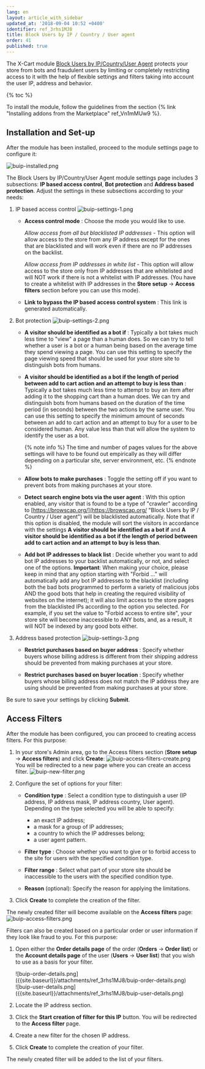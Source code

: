 ```yaml
---
lang: en
layout: article_with_sidebar
updated_at: '2018-09-04 10:52 +0400'
identifier: ref_3rhs1MJ8
title: Block Users by IP / Country / User agent
order: 41
published: true
---
```

The X-Cart module [Block Users by IP/Country/User Agent](https://market.x-cart.com/addons/block-users-by-IP-country-user-agent.html "Block Users by IP / Country / User agent") protects your store from bots and fraudulent users by limiting or completely restricting access to it with the help of flexible settings and filters taking into account the user IP, address and behavior.

{% toc %}

To install the module, follow the guidelines from the section {% link "Installing addons from the Marketplace" ref_Vn1mMUw9 %}.

## Installation and Set-up

After the module has been installed, proceed to the module settings page to configure it:

![buip-installed.png]({{site.baseurl}}/attachments/ref_3rhs1MJ8/buip-installed.png)

The Block Users by IP/Country/User Agent module settings page includes 3 subsections: **IP based access control**, **Bot protection** and **Address based protection**. Adjust the settings in these subsections according to your needs:

1. IP based access control
   ![buip-settings-1.png]({{site.baseurl}}/attachments/ref_3rhs1MJ8/buip-settings-1.png)
   
   * **Access control mode** : Choose the mode you would like to use.
   
     _Allow access from all but blacklisted IP addresses_  - This option will allow access to the store from any IP address except for the ones that are blacklisted and will work even if there are no IP addresses on the backlist.
     
     _Allow access from IP addresses in white list_ - This option will allow access to the store only from IP addresses that are whitelisted and will NOT work if there is not a whitelist with IP addresses. (You have to create a whitelist with IP addresses in the **Store setup** -> **Access filters** section before you can use this mode).
    
   * **Link to bypass the IP based access control system** : This link is generated automatically.

2. Bot protection
   ![buip-settings-2.png]({{site.baseurl}}/attachments/ref_3rhs1MJ8/buip-settings-2.png)
   
   * **A visitor should be identified as a bot if** : Typically a bot takes much less time to "view" a page than a human does. So we can try to tell whether a user is a bot or a human being based on the average time they spend viewing a page. You can use this setting to specify the page viewing speed that should be used for your store site to distinguish bots from humans.
   
   * **A visitor should be identified as a bot if the length of period between add to cart action and an attempt to buy is less than** : Typically a bot takes much less time to attempt to buy an item after adding it to the shopping cart than a human does. We can try and distinguish bots from humans based on the duration of the time period (in seconds) between the two actions by the same user. You can use this setting to specify the minimum amount of seconds between an add to cart action and an attempt to buy for a user to be considered human. Any value less than that will allow the system to identify the user as a bot.
    
     {% note info %}
     The time and number of pages values for the above settings will have to be found out empirically as they will differ depending on a particular site, server environment, etc.
     {% endnote %}
   
   * **Allow bots to make purchases** : Toggle the setting off if you want to prevent bots from making purchases at your store.
   
   * **Detect search engine bots via the user agent** : With this option enabled, any visitor that is found to be a type of "crawler" according to [https://browscap.org/](https://browscap.org/ "Block Users by IP / Country / User agent") will be blacklisted automatically. Note that if this option is disabled, the module will sort the visitors in accordance with the settings **A visitor should be identified as a bot if** and **A visitor should be identified as a bot if the length of period between add to cart action and an attempt to buy is less than**.
     
   * **Add bot IP addresses to black list** : Decide whether you want to add bot IP addresses to your backlist automatically, or not, and select one of the options. **Important**: When making your choice, please keep in mind that any option starting with "Forbid ..." will automatically add any bot IP addresses to the blacklist (including both the bad bots programmed to perform a variety of malicious jobs AND the good bots that help in creating the required visibility of websites on the internet); it will also limit access to the store pages from the blacklisted IPs according to the option you selected. For example, if you set the value to "Forbid access to entire site", your store site will become inaccessible to ANY bots, and, as a result, it will NOT be indexed by any good bots either.

3. Address based protection
   ![buip-settings-3.png]({{site.baseurl}}/attachments/ref_3rhs1MJ8/buip-settings-3.png)
   
   * **Restrict purchases based on buyer address** : Specify whether buyers whose billing address is different from their shipping address should be prevented from making purchases at your store.
   
   * **Restrict purchases based on buyer location** : Specify whether buyers whose billing address does not match the IP address they are using should be prevented from making purchases at your store.

Be sure to save your settings by clicking **Submit**.

## Access Filters

After the module has been configured, you can proceed to creating access filters. For this purpose:

1. In your store's Admin area, go to the Access filters section (**Store setup** -> **Access filters**) and click **Create**:
   ![buip-access-filters-create.png]({{site.baseurl}}/attachments/ref_3rhs1MJ8/buip-access-filters-create.png)
   You will be redirected to a new page where you can create an access filter.
   ![buip-new-filter.png]({{site.baseurl}}/attachments/ref_3rhs1MJ8/buip-new-filter.png)
   
2. Configure the set of options for your filter:
   
   * **Condition type** : Select a condition type to distinguish a user (IP address, IP address mask, IP address country, User agent). Depending on the type selected you will be able to specify: 
     * an exact IP address; 
     * a mask for a group of IP addresses;
     * a country to which the IP addresses belong;
     * a user agent pattern.
     
   * **Filter type** : Choose whether you want to give or to forbid access to the site for users with the specified condition type.
   
   * **Filter range** : Select what part of your store site should be inaccessible to the users with the specified condition type.
   
   * **Reason**  (optional): Specify the reason for applying the limitations.
   
3.   Click **Create** to complete the creation of the filter.
   
The newly created filter will become available on the **Access filters** page:
    ![buip-access-filters.png]({{site.baseurl}}/attachments/ref_3rhs1MJ8/buip-access-filters.png)
    

Filters can also be created based on a particular order or user information if they look like fraud to you. For this purpose:

1. Open either the **Order details page** of the order (**Orders** -> **Order list**) or the **Account details page** of the user (**Users** -> **User list**) that you wish to use as a basis for your filter.
   <div class="ui stackable two column grid">
     <div class="column" markdown="span">![buip-order-details.png]({{site.baseurl}}/attachments/ref_3rhs1MJ8/buip-order-details.png)</div>
     <div class="column" markdown="span">![buip-user-details.png]({{site.baseurl}}/attachments/ref_3rhs1MJ8/buip-user-details.png)</div>
    </div>
    
2. Locate the IP address section.

3. Click the **Start creation of filter for this IP** button. You will be redirected to the **Access filter** page.

4. Create a new filter for the chosen IP address. 

5. Click **Create** to complete the creation of your filter.

The newly created filter will be added to the list of your filters.
